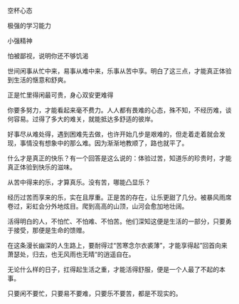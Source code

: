 空杯心态

极强的学习能力

小强精神

怕被鄙视，说明你还不够饥渴

世间闲事从忙中来，易事从难中来，乐事从苦中享。明白了这三点，才能真正体验到生活的惬意和舒爽。

正是忙里得闲最可贵，身心双安更难得

你要多努力，才能看起来毫不费力。人人都有畏难的心态，殊不知，不经历难，谈何容易。过得了多大的难关，就能抵达多舒适的彼岸。

好事尽从难处得，遇到困难先去做，也许开始几步是艰难的，但走着走着就会发现，事情没有想象中的那么难。因为渐渐地教顺了，路也就平了。

什么才是真正的快乐？有一个回答是这么说的：体验过苦，知道乐的珍贵时，才能真正体验到快乐的滋味。

从苦中得来的乐，才算真乐。没有苦，哪能凸显乐？

经历过苦而享来的乐，实在且厚重。正是苦的存在，让乐更甜了几分。被暴风雨席卷过，彩虹会分外地炫目。爬到高高的山顶，山河会愈加地壮阔。

活得明白的人，不怕忙、不怕难、不怕苦。他们深知这便是生活的一部分，只要勇于接受，那便是生命的馈赠。

在这条漫长幽深的人生路上，要耐得过“苦寒念尔衣裘薄”，才能享得起”回首向来萧瑟处，归去，也无风雨也无晴“的逍遥自在。

无论什么样的日子，扛得起生活之重，才能活得舒服，便是一个人最了不起的本事。

只要闲不要忙，只要易不要难，只要乐不要苦，都是不现实的。